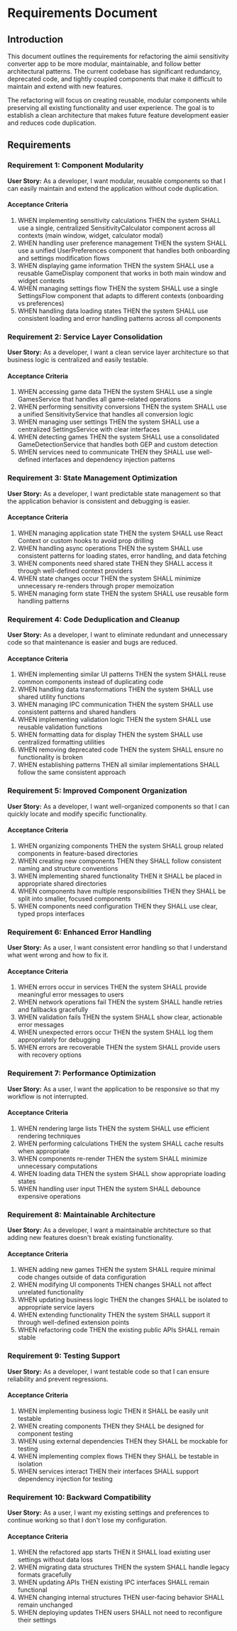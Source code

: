 # Requirements Document

## Introduction

This document outlines the requirements for refactoring the aimii sensitivity converter app to be more modular, maintainable, and follow better architectural patterns. The current codebase has significant redundancy, deprecated code, and tightly coupled components that make it difficult to maintain and extend with new features.

The refactoring will focus on creating reusable, modular components while preserving all existing functionality and user experience. The goal is to establish a clean architecture that makes future feature development easier and reduces code duplication.

## Requirements

### Requirement 1: Component Modularity

**User Story:** As a developer, I want modular, reusable components so that I can easily maintain and extend the application without code duplication.

#### Acceptance Criteria

1. WHEN implementing sensitivity calculations THEN the system SHALL use a single, centralized SensitivityCalculator component across all contexts (main window, widget, calculator modal)
2. WHEN handling user preference management THEN the system SHALL use a unified UserPreferences component that handles both onboarding and settings modification flows
3. WHEN displaying game information THEN the system SHALL use a reusable GameDisplay component that works in both main window and widget contexts
4. WHEN managing settings flow THEN the system SHALL use a single SettingsFlow component that adapts to different contexts (onboarding vs preferences)
5. WHEN handling data loading states THEN the system SHALL use consistent loading and error handling patterns across all components

### Requirement 2: Service Layer Consolidation

**User Story:** As a developer, I want a clean service layer architecture so that business logic is centralized and easily testable.

#### Acceptance Criteria

1. WHEN accessing game data THEN the system SHALL use a single GamesService that handles all game-related operations
2. WHEN performing sensitivity conversions THEN the system SHALL use a unified SensitivityService that handles all conversion logic
3. WHEN managing user settings THEN the system SHALL use a centralized SettingsService with clear interfaces
4. WHEN detecting games THEN the system SHALL use a consolidated GameDetectionService that handles both GEP and custom detection
5. WHEN services need to communicate THEN they SHALL use well-defined interfaces and dependency injection patterns

### Requirement 3: State Management Optimization

**User Story:** As a developer, I want predictable state management so that the application behavior is consistent and debugging is easier.

#### Acceptance Criteria

1. WHEN managing application state THEN the system SHALL use React Context or custom hooks to avoid prop drilling
2. WHEN handling async operations THEN the system SHALL use consistent patterns for loading states, error handling, and data fetching
3. WHEN components need shared state THEN they SHALL access it through well-defined context providers
4. WHEN state changes occur THEN the system SHALL minimize unnecessary re-renders through proper memoization
5. WHEN managing form state THEN the system SHALL use reusable form handling patterns

### Requirement 4: Code Deduplication and Cleanup

**User Story:** As a developer, I want to eliminate redundant and unnecessary code so that maintenance is easier and bugs are reduced.

#### Acceptance Criteria

1. WHEN implementing similar UI patterns THEN the system SHALL reuse common components instead of duplicating code
2. WHEN handling data transformations THEN the system SHALL use shared utility functions
3. WHEN managing IPC communication THEN the system SHALL use consistent patterns and shared handlers
4. WHEN implementing validation logic THEN the system SHALL use reusable validation functions
5. WHEN formatting data for display THEN the system SHALL use centralized formatting utilities
6. WHEN removing deprecated code THEN the system SHALL ensure no functionality is broken
7. WHEN establishing patterns THEN all similar implementations SHALL follow the same consistent approach

### Requirement 5: Improved Component Organization

**User Story:** As a developer, I want well-organized components so that I can quickly locate and modify specific functionality.

#### Acceptance Criteria

1. WHEN organizing components THEN the system SHALL group related components in feature-based directories
2. WHEN creating new components THEN they SHALL follow consistent naming and structure conventions
3. WHEN implementing shared functionality THEN it SHALL be placed in appropriate shared directories
4. WHEN components have multiple responsibilities THEN they SHALL be split into smaller, focused components
5. WHEN components need configuration THEN they SHALL use clear, typed props interfaces

### Requirement 6: Enhanced Error Handling

**User Story:** As a user, I want consistent error handling so that I understand what went wrong and how to fix it.

#### Acceptance Criteria

1. WHEN errors occur in services THEN the system SHALL provide meaningful error messages to users
2. WHEN network operations fail THEN the system SHALL handle retries and fallbacks gracefully
3. WHEN validation fails THEN the system SHALL show clear, actionable error messages
4. WHEN unexpected errors occur THEN the system SHALL log them appropriately for debugging
5. WHEN errors are recoverable THEN the system SHALL provide users with recovery options

### Requirement 7: Performance Optimization

**User Story:** As a user, I want the application to be responsive so that my workflow is not interrupted.

#### Acceptance Criteria

1. WHEN rendering large lists THEN the system SHALL use efficient rendering techniques
2. WHEN performing calculations THEN the system SHALL cache results when appropriate
3. WHEN components re-render THEN the system SHALL minimize unnecessary computations
4. WHEN loading data THEN the system SHALL show appropriate loading states
5. WHEN handling user input THEN the system SHALL debounce expensive operations

### Requirement 8: Maintainable Architecture

**User Story:** As a developer, I want a maintainable architecture so that adding new features doesn't break existing functionality.

#### Acceptance Criteria

1. WHEN adding new games THEN the system SHALL require minimal code changes outside of data configuration
2. WHEN modifying UI components THEN changes SHALL not affect unrelated functionality
3. WHEN updating business logic THEN the changes SHALL be isolated to appropriate service layers
4. WHEN extending functionality THEN the system SHALL support it through well-defined extension points
5. WHEN refactoring code THEN the existing public APIs SHALL remain stable

### Requirement 9: Testing Support

**User Story:** As a developer, I want testable code so that I can ensure reliability and prevent regressions.

#### Acceptance Criteria

1. WHEN implementing business logic THEN it SHALL be easily unit testable
2. WHEN creating components THEN they SHALL be designed for component testing
3. WHEN using external dependencies THEN they SHALL be mockable for testing
4. WHEN implementing complex flows THEN they SHALL be testable in isolation
5. WHEN services interact THEN their interfaces SHALL support dependency injection for testing

### Requirement 10: Backward Compatibility

**User Story:** As a user, I want my existing settings and preferences to continue working so that I don't lose my configuration.

#### Acceptance Criteria

1. WHEN the refactored app starts THEN it SHALL load existing user settings without data loss
2. WHEN migrating data structures THEN the system SHALL handle legacy formats gracefully
3. WHEN updating APIs THEN existing IPC interfaces SHALL remain functional
4. WHEN changing internal structures THEN user-facing behavior SHALL remain unchanged
5. WHEN deploying updates THEN users SHALL not need to reconfigure their settings